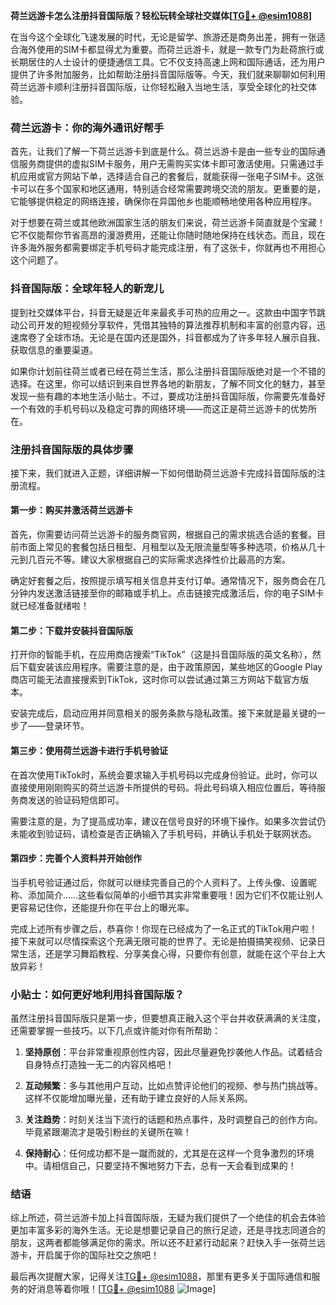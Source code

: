**荷兰远游卡怎么注册抖音国际版？轻松玩转全球社交媒体[[TG💪+ @esim1088](https://t.me/s/esim1088)]**

在当今这个全球化飞速发展的时代，无论是留学、旅游还是商务出差，拥有一张适合海外使用的SIM卡都显得尤为重要。而荷兰远游卡，就是一款专门为赴荷旅行或长期居住的人士设计的便捷通信工具。它不仅支持高速上网和国际通话，还为用户提供了许多附加服务，比如帮助注册抖音国际版等。今天，我们就来聊聊如何利用荷兰远游卡顺利注册抖音国际版，让你轻松融入当地生活，享受全球化的社交体验。

### 荷兰远游卡：你的海外通讯好帮手

首先，让我们了解一下荷兰远游卡到底是什么。荷兰远游卡是由一些专业的国际通信服务商提供的虚拟SIM卡服务，用户无需购买实体卡即可激活使用。只需通过手机应用或官方网站下单，选择适合自己的套餐后，就能获得一张电子SIM卡。这张卡可以在多个国家和地区通用，特别适合经常需要跨境交流的朋友。更重要的是，它能够提供稳定的网络连接，确保你在异国他乡也能顺畅地使用各种应用程序。

对于想要在荷兰或其他欧洲国家生活的朋友们来说，荷兰远游卡简直就是个宝藏！它不仅能帮你节省高昂的漫游费用，还能让你随时随地保持在线状态。而且，现在许多海外服务都需要绑定手机号码才能完成注册，有了这张卡，你就再也不用担心这个问题了。

### 抖音国际版：全球年轻人的新宠儿

提到社交媒体平台，抖音无疑是近年来最炙手可热的应用之一。这款由中国字节跳动公司开发的短视频分享软件，凭借其独特的算法推荐机制和丰富的创意内容，迅速席卷了全球市场。无论是在国内还是国外，抖音都成为了许多年轻人展示自我、获取信息的重要渠道。

如果你计划前往荷兰或者已经在荷兰生活，那么注册抖音国际版绝对是一个不错的选择。在这里，你可以结识到来自世界各地的新朋友，了解不同文化的魅力，甚至发现一些有趣的本地生活小贴士。不过，要成功注册抖音国际版，你需要先准备好一个有效的手机号码以及稳定可靠的网络环境——而这正是荷兰远游卡的优势所在。

### 注册抖音国际版的具体步骤

接下来，我们就进入正题，详细讲解一下如何借助荷兰远游卡完成抖音国际版的注册流程。

#### 第一步：购买并激活荷兰远游卡

首先，你需要访问荷兰远游卡的服务商官网，根据自己的需求挑选合适的套餐。目前市面上常见的套餐包括日租型、月租型以及无限流量型等多种选项，价格从几十元到几百元不等。建议大家根据自己的实际需求选择性价比最高的方案。

确定好套餐之后，按照提示填写相关信息并支付订单。通常情况下，服务商会在几分钟内发送激活链接至你的邮箱或手机上。点击链接完成激活后，你的电子SIM卡就已经准备就绪啦！

#### 第二步：下载并安装抖音国际版

打开你的智能手机，在应用商店搜索“TikTok”（这是抖音国际版的英文名称），然后下载安装该应用程序。需要注意的是，由于政策原因，某些地区的Google Play商店可能无法直接搜索到TikTok，这时你可以尝试通过第三方网站下载官方版本。

安装完成后，启动应用并同意相关的服务条款与隐私政策。接下来就是最关键的一步了——登录环节。

#### 第三步：使用荷兰远游卡进行手机号验证

在首次使用TikTok时，系统会要求输入手机号码以完成身份验证。此时，你可以直接使用刚刚购买的荷兰远游卡所提供的号码。将此号码填入相应位置后，等待服务商发送的验证码短信即可。

需要注意的是，为了提高成功率，建议在信号良好的环境下操作。如果多次尝试仍未能收到验证码，请检查是否正确输入了手机号码，并确认手机处于联网状态。

#### 第四步：完善个人资料并开始创作

当手机号验证通过后，你就可以继续完善自己的个人资料了。上传头像、设置昵称、添加简介……这些看似简单的小细节其实非常重要哦！因为它们不仅能让别人更容易记住你，还能提升你在平台上的曝光率。

完成上述所有步骤之后，恭喜你！你现在已经成为了一名正式的TikTok用户啦！接下来就可以尽情探索这个充满无限可能的世界了。无论是拍摄搞笑视频、记录日常生活，还是学习舞蹈教程、分享美食心得，只要你有创意，就能在这个平台上大放异彩！

### 小贴士：如何更好地利用抖音国际版？

虽然注册抖音国际版只是第一步，但要想真正融入这个平台并收获满满的关注度，还需要掌握一些技巧。以下几点或许能对你有所帮助：

1. **坚持原创**：平台非常重视原创性内容，因此尽量避免抄袭他人作品。试着结合自身特点打造独一无二的内容风格吧！

2. **互动频繁**：多与其他用户互动，比如点赞评论他们的视频、参与热门挑战等。这样不仅能增加曝光量，还有助于建立良好的人际关系网。

3. **关注趋势**：时刻关注当下流行的话题和热点事件，及时调整自己的创作方向。毕竟紧跟潮流才是吸引粉丝的关键所在嘛！

4. **保持耐心**：任何成功都不是一蹴而就的，尤其是在这样一个竞争激烈的环境中。请相信自己，只要坚持不懈地努力下去，总有一天会看到成果的！

### 结语

综上所述，荷兰远游卡加上抖音国际版，无疑为我们提供了一个绝佳的机会去体验更加丰富多彩的海外生活。无论是想要记录自己的旅行足迹，还是寻找志同道合的朋友，这两者都能够满足你的需求。所以还不赶紧行动起来？赶快入手一张荷兰远游卡，开启属于你的国际社交之旅吧！

最后再次提醒大家，记得关注[TG💪+ @esim1088](https://t.me/s/esim1088)，那里有更多关于国际通信和服务的好消息等着你哦！[[TG💪+ @esim1088](https://t.me/s/esim1088) ![Image](https://i.postimg.cc/4NQfJmqS/Snipaste-2025-05-13-00-14-12.png)]